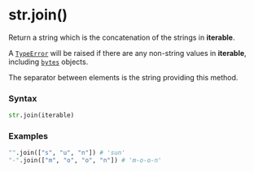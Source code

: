 # str.join()

Return a string which is the concatenation of the strings in **iterable**.

A [`TypeError`](/exceptions/TypeError.md) will be raised if there are any non-string values in **iterable**, including [`bytes`](/built-in-types/bytes/) objects.

The separator between elements is the string providing this method.

### Syntax

```python
str.join(iterable)
```

### Examples

```python
"".join(["s", "u", "n"]) # 'sun'
"-".join(["m", "o", "o", "n"]) # 'm-o-o-n'
```